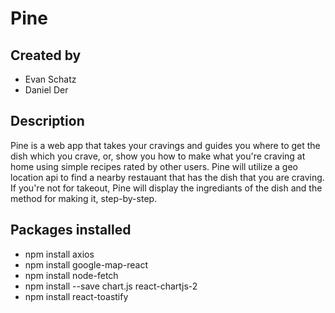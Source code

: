 # Pine

## Created by
- Evan Schatz
- Daniel Der 

## Description
Pine is a web app that takes your cravings and guides you where to get the dish which you crave, or, show you how to make what you're craving at home using simple recipes rated by other users. Pine will utilize a geo location api to find a nearby restauant that has the dish that you are craving. If you're not for takeout, Pine will display the ingrediants of the dish and the method for making it, step-by-step.

## Packages installed
- npm install axios
- npm install google-map-react
- npm install node-fetch
- npm install --save chart.js react-chartjs-2
- npm install react-toastify
